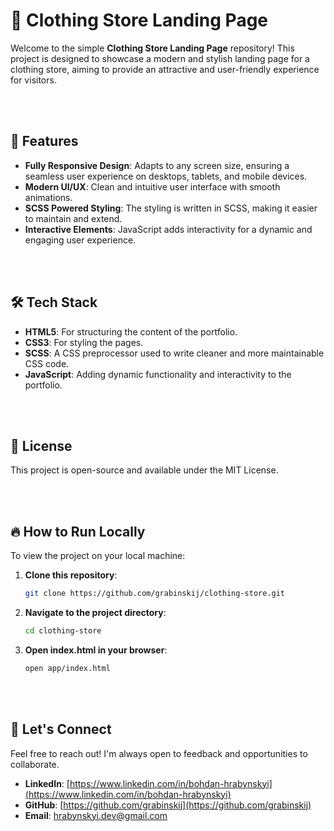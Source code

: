 # 🚀 Clothing Store Landing Page

Welcome to the simple **Clothing Store Landing Page** repository! This project is designed to showcase a modern and stylish landing page for a clothing store, aiming to provide an attractive and user-friendly experience for visitors.

<br><br>

## 🌟 Features

- **Fully Responsive Design**: Adapts to any screen size, ensuring a seamless user experience on desktops, tablets, and mobile devices.
- **Modern UI/UX**: Clean and intuitive user interface with smooth animations.
- **SCSS Powered Styling**: The styling is written in SCSS, making it easier to maintain and extend.
- **Interactive Elements**: JavaScript adds interactivity for a dynamic and engaging user experience.

<br><br>

## 🛠️ Tech Stack

- **HTML5**: For structuring the content of the portfolio.
- **CSS3**: For styling the pages.
- **SCSS**: A CSS preprocessor used to write cleaner and more maintainable CSS code.
- **JavaScript**: Adding dynamic functionality and interactivity to the portfolio.

<br><br>

## 📝 License

This project is open-source and available under the MIT License.

<br><br>

## 🔥 How to Run Locally

To view the project on your local machine:

1. **Clone this repository**:
   ```bash
   git clone https://github.com/grabinskij/clothing-store.git

2. **Navigate to the project directory**:
   ```bash
   cd clothing-store

3. **Open index.html in your browser**:
   ```bash
   open app/index.html

<br><br>

## 🤝 Let's Connect

Feel free to reach out! I'm always open to feedback and opportunities to collaborate.
- **LinkedIn**: [https://www.linkedin.com/in/bohdan-hrabynskyi](https://www.linkedin.com/in/bohdan-hrabynskyi)
- **GitHub**: [https://github.com/grabinskij](https://github.com/grabinskij)
- **Email**: [hrabynskyi.dev@gmail.com](mailto:hrabynskyi.dev@gmail.com)
